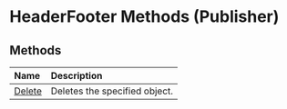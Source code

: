 
# HeaderFooter Methods (Publisher)

## Methods



|**Name**|**Description**|
|:-----|:-----|
| [Delete](e656928f-188e-e029-a256-ef703c57d8f3.md)|Deletes the specified object.|
